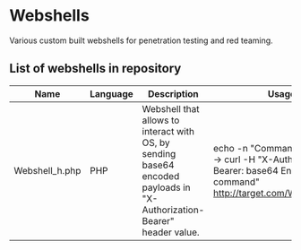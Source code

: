 # Webshells

Various custom built webshells for penetration testing and red teaming.



## List of webshells in repository

| Name           | Language | Description                                                                                                            | Usage                                                                                                                   |
| -------------- | -------- | ---------------------------------------------------------------------------------------------------------------------- | ----------------------------------------------------------------------------------------------------------------------- |
| Webshell_h.php | PHP      | Webshell that allows to interact with OS, by sending base64 encoded payloads in "X-Authorization-Bearer" header value. | echo -n "Command" \| base64 -> curl -H "X-Authorization-Bearer: base64 Encoded command" http://target.com/Webhell_h.php |
